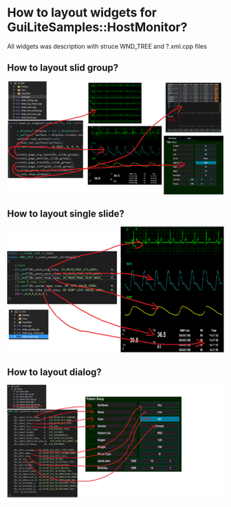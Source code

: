 # How to layout widgets for GuiLiteSamples::HostMonitor?

All widgets was description with struce WND_TREE and ?.xml.cpp files

## How to layout slid group?
![Layout slides group](layout_slide_group.png)
## How to layout single slide?
![Layout single slide](layout_single_slide.png)
## How to layout dialog?
![Layout dialog](layout_dialog.png)